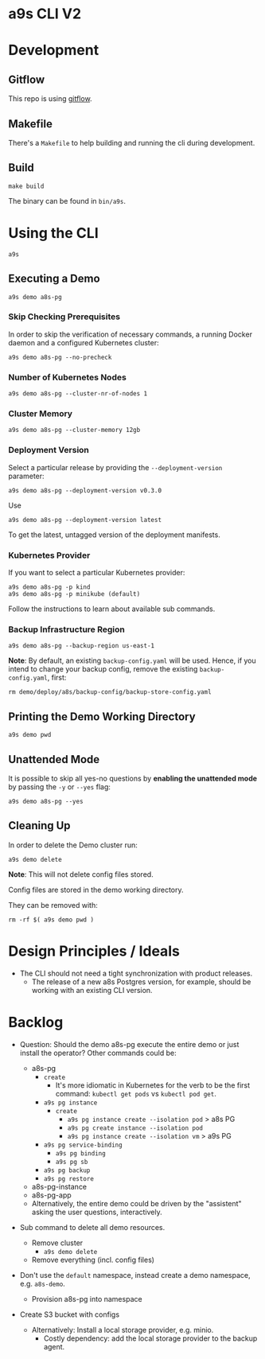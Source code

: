 # a9s CLI V2

# Development

## Gitflow

This repo is using [gitflow](https://nvie.com/posts/a-successful-git-branching-model/).

## Makefile

There's a `Makefile` to help building and running the cli during development.

## Build

    make build

The binary can be found in `bin/a9s`.

# Using the CLI

    a9s

## Executing a Demo

    a9s demo a8s-pg

### Skip Checking Prerequisites

In order to skip the verification of necessary commands, a running Docker daemon and a configured Kubernetes cluster:

    a9s demo a8s-pg --no-precheck

### Number of Kubernetes Nodes

    a9s demo a8s-pg --cluster-nr-of-nodes 1

### Cluster Memory
    a9s demo a8s-pg --cluster-memory 12gb

### Deployment Version

Select a particular release by providing the `--deployment-version` parameter:

    a9s demo a8s-pg --deployment-version v0.3.0

Use

    a9s demo a8s-pg --deployment-version latest

To get the latest, untagged version of the deployment manifests.

### Kubernetes Provider

If you want to select a particular Kubernetes provider:

    a9s demo a8s-pg -p kind 
    a9s demo a8s-pg -p minikube (default)

Follow the instructions to learn about available sub commands.

### Backup Infrastructure Region

    a9s demo a8s-pg --backup-region us-east-1

**Note**: By default, an existing `backup-config.yaml` will be used. Hence, if you intend to change
your backup config, remove the existing `backup-config.yaml`, first:

    rm demo/deploy/a8s/backup-config/backup-store-config.yaml

## Printing the Demo Working Directory

    a9s demo pwd

## Unattended Mode

It is possible to skip all yes-no questions by **enabling the unattended mode** by passing the `-y` or `--yes` flag:

    a9s demo a8s-pg --yes

## Cleaning Up

In order to delete the Demo cluster run:

    a9s demo delete

**Note**: This will not delete config files stored.

Config files are stored in the demo working directory.

They can be removed with:

    rm -rf $( a9s demo pwd )

# Design Principles / Ideals

* The CLI should not need a tight synchronization with product releases.
    * The release of a new a8s Postgres version, for example, should be working with an existing CLI version.

# Backlog

* Question: Should the demo a8s-pg execute the entire demo or just install the operator? Other commands could be: 
    * a8s-pg 
        * `create`
            * It's more idiomatic in Kubernetes for the verb to be the first command: `kubectl get pods` vs `kubectl pod get`.
        * `a9s pg instance`
            * `create`
                * `a9s pg instance create --isolation pod` > a8s PG
                * `a9s pg create instance --isolation pod`
                * `a9s pg instance create --isolation vm` > a9s PG
        * `a9s pg service-binding`
            * `a9s pg binding` 
            * `a9s pg sb`
        * `a9s pg backup`
        * `a9s pg restore`
    * a8s-pg-instance 
    * a8s-pg-app
    * Alternatively, the entire demo could be driven by the "assistent" asking the user questions, interactively.

* Sub command to delete all demo resources.
    * Remove cluster        
        * `a9s demo delete`
    * Remove everything (incl. config files)

* Don't use the `default` namespace, instead create a demo namespace, e.g. `a8s-demo`.
    * Provision a8s-pg into namespace

* Create S3 bucket with configs
    * Alternatively: Install a local storage provider, e.g. minio.
        * Costly dependency: add the local storage provider to the backup agent.
